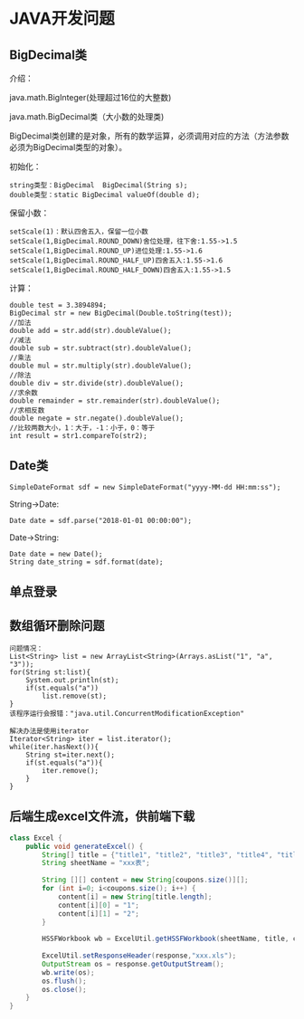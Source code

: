 # JAVA开发问题
## BigDecimal类
介绍：
<p>java.math.BigInteger(处理超过16位的大整数)</p>
<p>java.math.BigDecimal类（大小数的处理类)</p>
<p>BigDecimal类创建的是对象，所有的数学运算，必须调用对应的方法（方法参数必须为BigDecimal类型的对象）。</p>

初始化：
```
string类型：BigDecimal  BigDecimal(String s);
double类型：static BigDecimal valueOf(double d);
```

保留小数：
```
setScale(1)：默认四舍五入，保留一位小数
setScale(1,BigDecimal.ROUND_DOWN)舍位处理，往下舍:1.55->1.5
setScale(1,BigDecimal.ROUND_UP)进位处理:1.55->1.6
setScale(1,BigDecimal.ROUND_HALF_UP)四舍五入:1.55->1.6
setScale(1,BigDecimal.ROUND_HALF_DOWN)四舍五入:1.55->1.5
```

计算：
```
double test = 3.3894894;
BigDecimal str = new BigDecimal(Double.toString(test));
//加法
double add = str.add(str).doubleValue();
//减法
double sub = str.subtract(str).doubleValue();
//乘法
double mul = str.multiply(str).doubleValue();
//除法
double div = str.divide(str).doubleValue();
//求余数
double remainder = str.remainder(str).doubleValue();
//求相反数
double negate = str.negate().doubleValue();
//比较两数大小，1：大于，-1：小于，0：等于
int result = str1.compareTo(str2);
```
## Date类
```
SimpleDateFormat sdf = new SimpleDateFormat("yyyy-MM-dd HH:mm:ss");
```
String->Date: 
```
Date date = sdf.parse("2018-01-01 00:00:00");
```
Date->String: 
```
Date date = new Date();
String date_string = sdf.format(date);
```

## 单点登录

[单点登录]:https://yq.aliyun.com/articles/636281

## 数组循环删除问题
```
问题情况：
List<String> list = new ArrayList<String>(Arrays.asList("1", "a", "3"));
for(String st:list){
    System.out.println(st);
    if(st.equals("a"))
        list.remove(st);
} 
该程序运行会报错："java.util.ConcurrentModificationException"
```
```
解决办法是使用iterator
Iterator<String> iter = list.iterator();
while(iter.hasNext()){
    String st=iter.next();
    if(st.equals("a")){
        iter.remove();
    }
}
```

## 后端生成excel文件流，供前端下载
```java
class Excel {
    public void generateExcel() {
        String[] title = {"title1", "title2", "title3", "title4", "title5"};
        String sheetName = "xxx表";
    
        String [][] content = new String[coupons.size()][];
        for (int i=0; i<coupons.size(); i++) {
            content[i] = new String[title.length];
            content[i][0] = "1";
            content[i][1] = "2";
        }
    
        HSSFWorkbook wb = ExcelUtil.getHSSFWorkbook(sheetName, title, content, null);
    
        ExcelUtil.setResponseHeader(response,"xxx.xls");
        OutputStream os = response.getOutputStream();
        wb.write(os);
        os.flush();
        os.close();
    }
}
```





